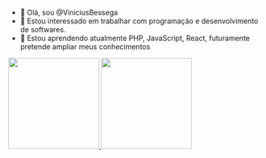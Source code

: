 - 👋 Olá, sou @ViniciusBessega
- 👀 Estou interessado em trabalhar com programação e desenvolvimento de softwares.
- 🌱 Estou aprendendo atualmente PHP, JavaScript, React, futuramente pretende ampliar meus conhecimentos

 <div>
    <a href="https://linktr.ee/viniciusbessega">
    <img height="180em" src="https://github-readme-stats.vercel.app/api?username=viniciusbessega&show_icons=true&theme=chartreuse-dark&include_all_commits=true%count_private=true" />
     <img height="180em" src="https://github-readme-stats.vercel.app/api/top-langs/?username=viniciusbessega&layout-compact&theme=chartreuse-dark&langs_count=16" />
 </div>
